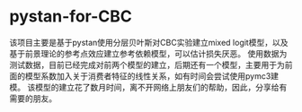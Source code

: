 # pystan-for-CBC
  该项目主要是基于pystan使用分层贝叶斯对CBC实验建立mixed logit模型，以及基于前景理论的参考点效应建立参考依赖模型，可以估计损失厌恶。
  使用数据为测试数据，目前已经完成对前两个模型的建立，后期还有一个模型，主要用于为前面的模型系数加入关于消费者特征的线性关系，如有时间会尝试使用pymc3建模。
  该模型的建立花了数月时间，离不开网络上朋友们的帮助，因此，分享给有需要的朋友。
